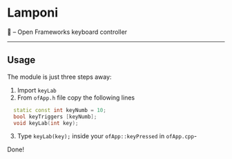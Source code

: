 # Lamponi
🎏 – Open Frameworks keyboard controller

------------------------------------------------

## Usage 
The module is just three steps away:   

1. Import `keyLab` 
2. From `ofApp.h` file copy the following lines
  
```c++
  static const int keyNumb = 10;		
  bool keyTriggers [keyNumb];
  void keyLab(int key);
```
3. Type `keyLab(key);` inside your `ofApp::keyPressed` in `ofApp.cpp`-

Done!
